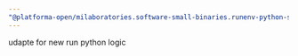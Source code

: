 ```yaml
---
"@platforma-open/milaboratories.software-small-binaries.runenv-python-stub": patch
---
```


udapte for new run python logic
